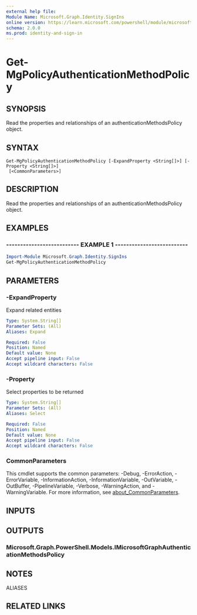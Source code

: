 ```yaml
---
external help file:
Module Name: Microsoft.Graph.Identity.SignIns
online version: https://learn.microsoft.com/powershell/module/microsoft.graph.identity.signins/get-mgpolicyauthenticationmethodpolicy
schema: 2.0.0
ms.prod: identity-and-sign-in
---
```


# Get-MgPolicyAuthenticationMethodPolicy

## SYNOPSIS
Read the properties and relationships of an authenticationMethodsPolicy object.

## SYNTAX

```
Get-MgPolicyAuthenticationMethodPolicy [-ExpandProperty <String[]>] [-Property <String[]>]
 [<CommonParameters>]
```

## DESCRIPTION
Read the properties and relationships of an authenticationMethodsPolicy object.

## EXAMPLES

### -------------------------- EXAMPLE 1 --------------------------
```powershell
Import-Module Microsoft.Graph.Identity.SignIns
Get-MgPolicyAuthenticationMethodPolicy
```



## PARAMETERS

### -ExpandProperty
Expand related entities

```yaml
Type: System.String[]
Parameter Sets: (All)
Aliases: Expand

Required: False
Position: Named
Default value: None
Accept pipeline input: False
Accept wildcard characters: False
```

### -Property
Select properties to be returned

```yaml
Type: System.String[]
Parameter Sets: (All)
Aliases: Select

Required: False
Position: Named
Default value: None
Accept pipeline input: False
Accept wildcard characters: False
```

### CommonParameters
This cmdlet supports the common parameters: -Debug, -ErrorAction, -ErrorVariable, -InformationAction, -InformationVariable, -OutVariable, -OutBuffer, -PipelineVariable, -Verbose, -WarningAction, and -WarningVariable. For more information, see [about_CommonParameters](http://go.microsoft.com/fwlink/?LinkID=113216).

## INPUTS

## OUTPUTS

### Microsoft.Graph.PowerShell.Models.IMicrosoftGraphAuthenticationMethodsPolicy

## NOTES

ALIASES

## RELATED LINKS

